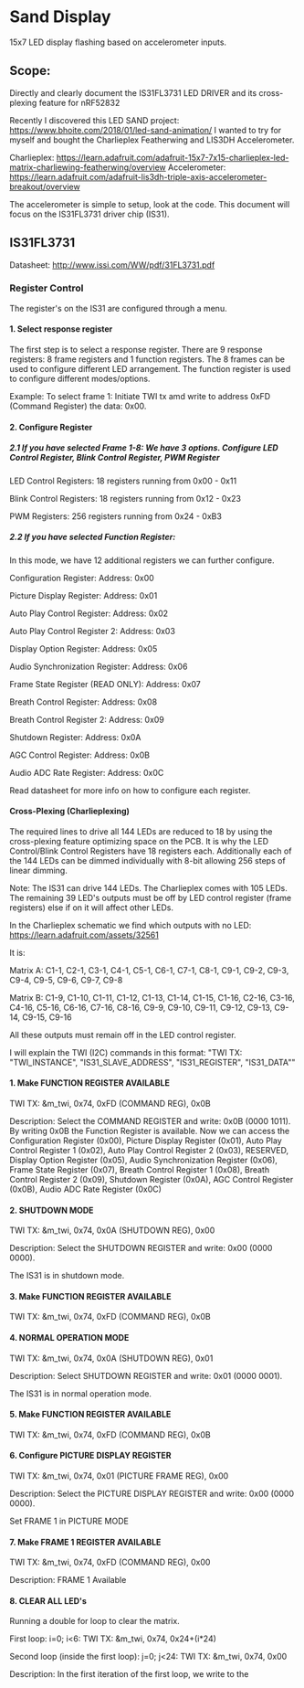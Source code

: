 # Sand Display
15x7 LED display flashing based on accelerometer inputs.

## Scope:
Directly and clearly document the IS31FL3731 LED DRIVER and its cross-plexing feature for nRF52832

Recently I discovered this LED SAND project: https://www.bhoite.com/2018/01/led-sand-animation/
I wanted to try for myself and bought the Charlieplex Featherwing and LIS3DH Accelerometer.

Charlieplex: https://learn.adafruit.com/adafruit-15x7-7x15-charlieplex-led-matrix-charliewing-featherwing/overview
Accelerometer: https://learn.adafruit.com/adafruit-lis3dh-triple-axis-accelerometer-breakout/overview

The accelerometer is simple to setup, look at the code. This document will focus on the IS31FL3731 driver chip (IS31).

## IS31FL3731
Datasheet: http://www.issi.com/WW/pdf/31FL3731.pdf

### Register Control
The register's on the IS31 are configured through a menu.

#### 1. Select response register
The first step is to select a response register. There are 9 response registers: 8 frame registers and 1 function registers. The 8 frames can be used to configure different LED arrangement. The function register is used to configure different modes/options.

Example: To select frame 1: Initiate TWI tx amd write to address 0xFD (Command Register) the data: 0x00.

#### 2. Configure Register
##### 2.1 If you have selected Frame 1-8: We have 3 options. Configure LED Control Register, Blink Control Register, PWM Register

LED Control Registers: 18 registers running from 0x00 - 0x11

Blink Control Registers: 18 registers running from 0x12 - 0x23

PWM Registers: 256 registers running from 0x24 - 0xB3

##### 2.2 If you have selected Function Register:
In this mode, we have 12 additional registers we can further configure.

Configuration Register: Address: 0x00

Picture Display Register: Address: 0x01

Auto Play Control Register: Address: 0x02

Auto Play Control Register 2: Address: 0x03

Display Option Register: Address: 0x05

Audio Synchronization Register: Address: 0x06

Frame State Register (READ ONLY): Address: 0x07

Breath Control Register: Address: 0x08

Breath Control Register 2: Address: 0x09

Shutdown Register: Address: 0x0A

AGC Control Register: Address: 0x0B

Audio ADC Rate Register: Address: 0x0C

Read datasheet for more info on how to configure each register.


#### Cross-Plexing (Charlieplexing)
The required lines to drive all 144 LEDs are reduced to 18 by using the cross-plexing feature optimizing space on the PCB. It is why the LED Control/Blink Control Registers have 18 registers each. Additionally each of the 144 LEDs can be dimmed individually with 8-bit allowing 256 steps of linear dimming.

Note: The IS31 can drive 144 LEDs. The Charlieplex comes with 105 LEDs. The remaining 39 LED's outputs must be off by LED control register (frame registers) else if on it will affect other LEDs.

In the Charlieplex schematic we find which outputs with no LED: https://learn.adafruit.com/assets/32561

It is:

Matrix A: C1-1, C2-1, C3-1, C4-1, C5-1, C6-1, C7-1, C8-1, C9-1, C9-2, C9-3, C9-4, C9-5, C9-6, C9-7, C9-8

Matrix B: C1-9, C1-10, C1-11, C1-12, C1-13, C1-14, C1-15, C1-16, C2-16, C3-16, C4-16, C5-16, C6-16, C7-16, C8-16, C9-9, C9-10, C9-11, C9-12, C9-13, C9-14, C9-15, C9-16

All these outputs must remain off in the LED control register.

I will explain the TWI (I2C) commands in this format: "TWI TX: "TWI_INSTANCE", "IS31_SLAVE_ADDRESS", "IS31_REGISTER", "IS31_DATA""

#### 1. Make FUNCTION REGISTER AVAILABLE
TWI TX: &m_twi, 0x74, 0xFD (COMMAND REG), 0x0B

Description: Select the COMMAND REGISTER and write: 0x0B (0000 1011).
By writing 0x0B the Function Register is available. Now we can access the Configuration Register (0x00), Picture Display Register (0x01), Auto Play Control Register 1 (0x02), Auto Play Control Register 2 (0x03), RESERVED, Display Option Register (0x05), Audio Synchronization Register (0x06), Frame State Register (0x07), Breath Control Register 1 (0x08), Breath Control Register 2 (0x09), Shutdown Register (0x0A), AGC Control Register (0x0B), Audio ADC Rate Register (0x0C)

#### 2. SHUTDOWN MODE
TWI TX: &m_twi, 0x74, 0x0A (SHUTDOWN REG), 0x00

Description: Select the SHUTDOWN REGISTER and write: 0x00 (0000 0000).

The IS31 is in shutdown mode.

#### 3. Make FUNCTION REGISTER AVAILABLE
TWI TX: &m_twi, 0x74, 0xFD (COMMAND REG), 0x0B

#### 4. NORMAL OPERATION MODE
TWI TX: &m_twi, 0x74, 0x0A (SHUTDOWN REG), 0x01

Description: Select SHUTDOWN REGISTER and write: 0x01 (0000 0001).

The IS31 is in normal operation mode.

#### 5. Make FUNCTION REGISTER AVAILABLE
TWI TX: &m_twi, 0x74, 0xFD (COMMAND REG), 0x0B

#### 6. Configure PICTURE DISPLAY REGISTER
TWI TX: &m_twi, 0x74, 0x01 (PICTURE FRAME REG), 0x00

Description: Select the PICTURE DISPLAY REGISTER and write: 0x00 (0000 0000).

Set FRAME 1 in PICTURE MODE

#### 7. Make FRAME 1 REGISTER AVAILABLE
TWI TX: &m_twi, 0x74, 0xFD (COMMAND REG), 0x00

Description: FRAME 1 Available

#### 8. CLEAR ALL LED's
Running a double for loop to clear the matrix.

First loop: i=0; i<6: TWI TX: &m_twi, 0x74, 0x24+(i*24)

Second loop (inside the first loop): j=0; j<24: TWI TX: &m_twi, 0x74, 0x00

Description: In the first iteration of the first loop, we write to the 
